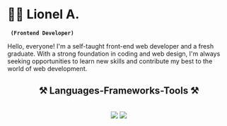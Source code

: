 # 🏄‍♂️ Lionel A.

**` (Frontend Developer)`**

Hello, everyone! I'm a self-taught front-end web developer and a fresh graduate.
With a strong foundation in coding and web design, I'm always seeking opportunities to learn new skills and contribute my best to the world of web development.


<h2 align="center">⚒️ Languages-Frameworks-Tools ⚒️</h2>
<br/>
<div align="center">
    <img src="https://skillicons.dev/icons?i=react,bootstrap,html,css,vscode,github,git" />
    <img src="https://skillicons.dev/icons?i=javascript,php,MySQL,jquery" /><br>
</div>


#

